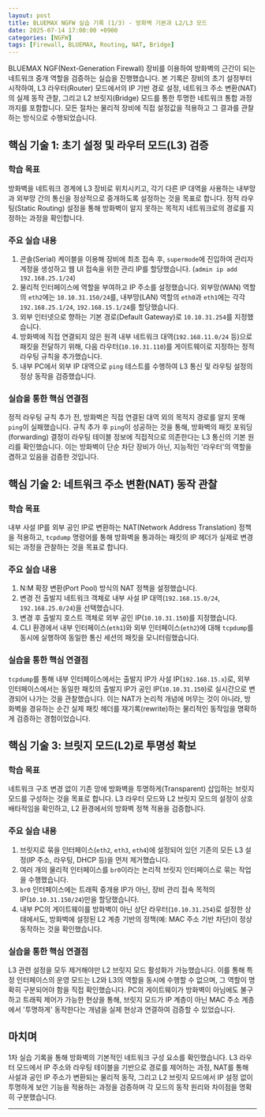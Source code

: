 ```yaml
---
layout: post
title: BLUEMAX NGFW 실습 기록 (1/3) - 방화벽 기본과 L2/L3 모드
date: 2025-07-14 17:00:00 +0900
categories: [NGFW]
tags: [Firewall, BLUEMAX, Routing, NAT, Bridge]
---
```


BLUEMAX NGF(Next-Generation Firewall) 장비를 이용하여 방화벽의 근간이 되는 네트워크 중개 역할을 검증하는 실습을 진행했습니다. 본 기록은 장비의 초기 설정부터 시작하여, L3 라우터(Router) 모드에서의 IP 기반 경로 설정, 네트워크 주소 변환(NAT)의 실제 동작 관찰, 그리고 L2 브릿지(Bridge) 모드를 통한 투명한 네트워크 통합 과정까지를 포함합니다. 모든 절차는 물리적 장비에 직접 설정값을 적용하고 그 결과를 관찰하는 방식으로 수행되었습니다.

## 핵심 기술 1: 초기 설정 및 라우터 모드(L3) 검증

### 학습 목표
방화벽을 네트워크 경계에 L3 장비로 위치시키고, 각기 다른 IP 대역을 사용하는 내부망과 외부망 간의 통신을 정상적으로 중개하도록 설정하는 것을 목표로 합니다. 정적 라우팅(Static Routing) 설정을 통해 방화벽이 알지 못하는 목적지 네트워크로의 경로를 지정하는 과정을 확인합니다.

### 주요 실습 내용
1.  콘솔(Serial) 케이블을 이용해 장비에 최초 접속 후, `supermode`에 진입하여 관리자 계정을 생성하고 웹 UI 접속을 위한 관리 IP를 할당했습니다. (`admin ip add 192.168.25.1/24`)
2.  물리적 인터페이스에 역할을 부여하고 IP 주소를 설정했습니다. 외부망(WAN) 역할의 `eth2`에는 `10.10.31.150/24`를, 내부망(LAN) 역할의 `eth0`과 `eth1`에는 각각 `192.168.25.1/24`, `192.168.15.1/24`를 할당했습니다.
3.  외부 인터넷으로 향하는 기본 경로(Default Gateway)로 `10.10.31.254`를 지정했습니다.
4.  방화벽에 직접 연결되지 않은 원격 내부 네트워크 대역(`192.168.11.0/24` 등)으로 패킷을 전달하기 위해, 다음 라우터(`10.10.31.110`)를 게이트웨이로 지정하는 정적 라우팅 규칙을 추가했습니다.
5.  내부 PC에서 외부 IP 대역으로 `ping` 테스트를 수행하여 L3 통신 및 라우팅 설정의 정상 동작을 검증했습니다.

### 실습을 통한 핵심 연결점
정적 라우팅 규칙 추가 전, 방화벽은 직접 연결된 대역 외의 목적지 경로를 알지 못해 `ping`이 실패했습니다. 규칙 추가 후 `ping`이 성공하는 것을 통해, 방화벽의 패킷 포워딩(forwarding) 결정이 라우팅 테이블 정보에 직접적으로 의존한다는 L3 통신의 기본 원리를 확인했습니다. 이는 방화벽이 단순 차단 장비가 아닌, 지능적인 '라우터'의 역할을 겸하고 있음을 검증한 것입니다.

## 핵심 기술 2: 네트워크 주소 변환(NAT) 동작 관찰

### 학습 목표
내부 사설 IP를 외부 공인 IP로 변환하는 NAT(Network Address Translation) 정책을 적용하고, `tcpdump` 명령어를 통해 방화벽을 통과하는 패킷의 IP 헤더가 실제로 변경되는 과정을 관찰하는 것을 목표로 합니다.

### 주요 실습 내용
1.  N:M 확장 변환(Port Pool) 방식의 NAT 정책을 설정했습니다.
2.  변경 전 출발지 네트워크 객체로 내부 사설 IP 대역(`192.168.15.0/24`, `192.168.25.0/24`)을 선택했습니다.
3.  변경 후 출발지 호스트 객체로 외부 공인 IP(`10.10.31.150`)를 지정했습니다.
4.  CLI 환경에서 내부 인터페이스(`eth1`)와 외부 인터페이스(`eth2`)에 대해 `tcpdump`를 동시에 실행하여 동일한 통신 세션의 패킷을 모니터링했습니다.

### 실습을 통한 핵심 연결점
`tcpdump`를 통해 내부 인터페이스에서는 출발지 IP가 사설 IP(`192.168.15.x`)로, 외부 인터페이스에서는 동일한 패킷의 출발지 IP가 공인 IP(`10.10.31.150`)로 실시간으로 변경되어 나가는 것을 관찰했습니다. 이는 NAT가 논리적 개념에 머무는 것이 아니라, 방화벽을 경유하는 순간 실제 패킷 헤더를 재기록(rewrite)하는 물리적인 동작임을 명확하게 검증하는 경험이었습니다.

## 핵심 기술 3: 브릿지 모드(L2)로 투명성 확보

### 학습 목표
네트워크 구조 변경 없이 기존 망에 방화벽을 투명하게(Transparent) 삽입하는 브릿지 모드를 구성하는 것을 목표로 합니다. L3 라우터 모드와 L2 브릿지 모드의 설정이 상호 배타적임을 확인하고, L2 환경에서의 방화벽 정책 적용을 검증합니다.

### 주요 실습 내용
1.  브릿지로 묶을 인터페이스(`eth2`, `eth3`, `eth4`)에 설정되어 있던 기존의 모든 L3 설정(IP 주소, 라우팅, DHCP 등)을 먼저 제거했습니다.
2.  여러 개의 물리적 인터페이스를 `br0`이라는 논리적 브릿지 인터페이스로 묶는 작업을 수행했습니다.
3.  `br0` 인터페이스에는 트래픽 중개용 IP가 아닌, 장비 관리 접속 목적의 IP(`10.10.31.150/24`)만을 할당했습니다.
4.  내부 PC의 게이트웨이를 방화벽이 아닌 상단 라우터(`10.10.31.254`)로 설정한 상태에서도, 방화벽에 설정된 L2 계층 기반의 정책(예: MAC 주소 기반 차단)이 정상 동작하는 것을 확인했습니다.

### 실습을 통한 핵심 연결점
L3 관련 설정을 모두 제거해야만 L2 브릿지 모드 활성화가 가능했습니다. 이를 통해 특정 인터페이스의 운영 모드는 L2와 L3의 역할을 동시에 수행할 수 없으며, 그 역할이 명확히 구분되어야 함을 직접 확인했습니다. PC의 게이트웨이가 방화벽이 아님에도 불구하고 트래픽 제어가 가능한 현상을 통해, 브릿지 모드가 IP 계층이 아닌 MAC 주소 계층에서 '투명하게' 동작한다는 개념을 실제 현상과 연결하여 검증할 수 있었습니다.

## 마치며
1차 실습 기록을 통해 방화벽의 기본적인 네트워크 구성 요소를 확인했습니다. L3 라우터 모드에서 IP 주소와 라우팅 테이블을 기반으로 경로를 제어하는 과정, NAT를 통해 사설과 공인 IP 주소가 변환되는 물리적 동작, 그리고 L2 브릿지 모드에서 IP 설정 없이 투명하게 보안 기능을 적용하는 과정을 검증하며 각 모드의 동작 원리와 차이점을 명확히 구분했습니다.


<hr class="short-rule">
